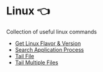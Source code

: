 # Linux :point_left:

Collection of useful linux commands

- [Get Linux Flavor & Version](get-linux-flavor-version.md)
- [Search Application Process](search-application-process.md)
- [Tail File](tail-one-file.md)
- [Tail Multiple Files](tail-multiple-files.md)
